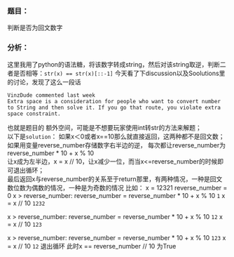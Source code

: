 ### 题目：
判断是否为回文数字

### 分析：
这里我用了python的语法糖，将该数字转成string，然后对该string取逆，判断二者是否相等：```str(x) == str(x)[::-1]```
今天看了下discussion以及Soolutions里的讨论，发现了这么一段话
```
VinzDude commented last week
Extra space is a consideration for people who want to convert number to String and then solve it. If you go that route, you violate extra space constraint.
```
也就是题目的 额外空间，可能是不想要玩家使用int转str的方法来解题；
</br>
以下是`solution`：
如果x＜0或者x==10那么就直接返回，这两种都不是回文数；
如果用变量reverse_number存储数字右半边的逆， 每次都让reverse_number为reverse_number * 10 + x % 10</br>
让x成为左半边，x = x // 10，让x减少一位，而当x<=reverse_number的时候即可退出循环；</br>
最后返回x与reverse_number的关系至于return那里，有两种情况，一种是回文数位数为偶数的情况，一种是为奇数的情况 
比如： x = 12321
reverse_number = 0 
x > reverse_number:
    reverse_number = reverse_number * 10 + x % 10   `1`
    x = x // 10   `1232`

x > reverse_number:
    reverse_number = reverse_number * 10 + x % 10   `12`
    x = x // 10   `123`

x > reverse_number:
    reverse_number = reverse_number * 10 + x % 10   `123`
    x = x // 10   `12`
退出循环
此时x == reverse_number // 10 为True